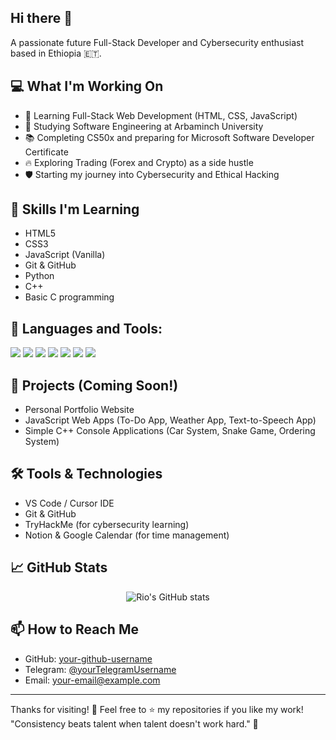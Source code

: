 ## Hi there 👋

<!--
**Misikerr/misikerr** is a ✨ _special_ ✨ repository because its `README.md` (this file) appears on your GitHub profile.

Here are some ideas to get you started:

- 🔭 I’m currently working on ...
- 🌱 I’m currently learning ...
- 👯 I’m looking to collaborate on ...
- 🤔 I’m looking for help with ...
- 💬 Ask me about ...
- 📫 How to reach me: ...
- 😄 Pronouns: ...
- ⚡ Fun fact: ...
-->

A passionate future Full-Stack Developer and Cybersecurity enthusiast based in Ethiopia 🇪🇹.

## 💻 What I'm Working On
- 🚀 Learning Full-Stack Web Development (HTML, CSS, JavaScript)
- 🎯 Studying Software Engineering at Arbaminch University
- 📚 Completing CS50x and preparing for Microsoft Software Developer Certificate
- 🔥 Exploring Trading (Forex and Crypto) as a side hustle
- 🛡️ Starting my journey into Cybersecurity and Ethical Hacking

## 🧠 Skills I'm Learning
- HTML5
- CSS3
- JavaScript (Vanilla)
- Git & GitHub
- Python
- C++
- Basic C programming

## 🧰 Languages and Tools:
<p>
  <img src="https://img.shields.io/badge/HTML5-E34F26?style=flat&logo=html5&logoColor=white" />
  <img src="https://img.shields.io/badge/CSS3-1572B6?style=flat&logo=css3&logoColor=white" />
  <img src="https://img.shields.io/badge/JavaScript-F7DF1E?style=flat&logo=javascript&logoColor=black" />
  <img src="https://img.shields.io/badge/Python-3776AB?style=flat&logo=python&logoColor=white" />
  <img src="https://img.shields.io/badge/C%2B%2B-00599C?style=flat&logo=c%2B%2B&logoColor=white" />
  <img src="https://img.shields.io/badge/Git-F05032?style=flat&logo=git&logoColor=white" />
  <img src="https://img.shields.io/badge/GitHub-181717?style=flat&logo=github&logoColor=white" />
</p>

## 🌟 Projects (Coming Soon!)
- Personal Portfolio Website
- JavaScript Web Apps (To-Do App, Weather App, Text-to-Speech App)
- Simple C++ Console Applications (Car System, Snake Game, Ordering System)

## 🛠️ Tools & Technologies
- VS Code / Cursor IDE
- Git & GitHub
- TryHackMe (for cybersecurity learning)
- Notion & Google Calendar (for time management)

## 📈 GitHub Stats
<p align="center">
  <img src="https://github-readme-stats.vercel.app/api?username=your-github-username&show_icons=true&theme=tokyonight" alt="Rio's GitHub stats" />
</p>

## 📫 How to Reach Me
- GitHub: [your-github-username](https://github.com/your-github-username)
- Telegram: [@yourTelegramUsername](https://t.me/yourTelegramUsername)
- Email: your-email@example.com

---
Thanks for visiting! 🌟 Feel free to ⭐ my repositories if you like my work!  
"Consistency beats talent when talent doesn't work hard." 💬


